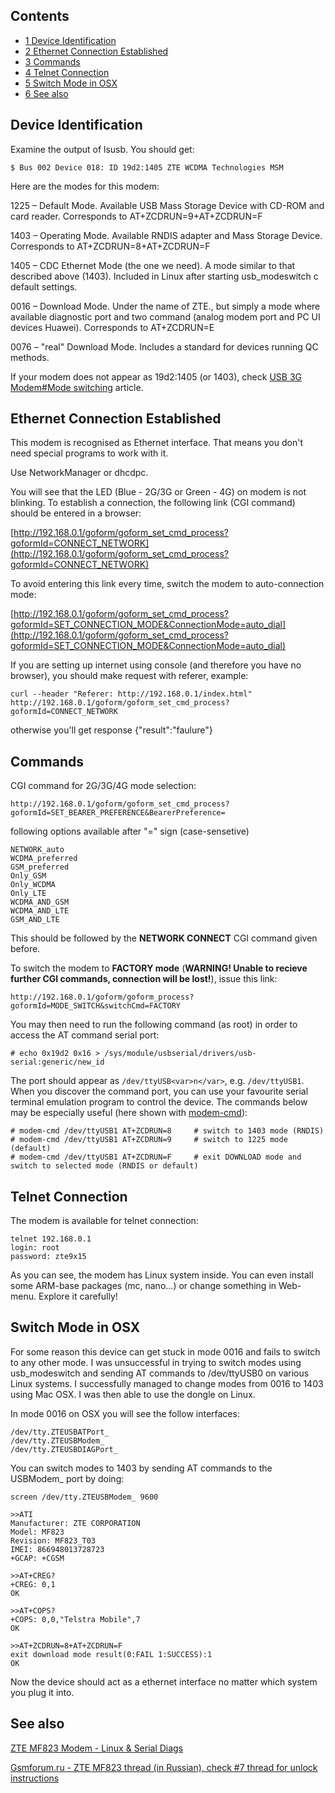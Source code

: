 ## Contents

*   [1 Device Identification](#Device_Identification)
*   [2 Ethernet Connection Established](#Ethernet_Connection_Established)
*   [3 Commands](#Commands)
*   [4 Telnet Connection](#Telnet_Connection)
*   [5 Switch Mode in OSX](#Switch_Mode_in_OSX)
*   [6 See also](#See_also)

## Device Identification

Examine the output of lsusb. You should get:

```
$ Bus 002 Device 018: ID 19d2:1405 ZTE WCDMA Technologies MSM 

```

Here are the modes for this modem:

1225 – Default Mode. Available USB Mass Storage Device with CD-ROM and card reader. Corresponds to AT+ZCDRUN=9+AT+ZCDRUN=F

1403 – Operating Mode. Available RNDIS adapter and Mass Storage Device. Corresponds to AT+ZCDRUN=8+AT+ZCDRUN=F

1405 – CDC Ethernet Mode (the one we need). A mode similar to that described above (1403). Included in Linux after starting usb_modeswitch c default settings.

0016 – Download Mode. Under the name of ZTE., but simply a mode where available diagnostic port and two command (analog modem port and PC UI devices Huawei). Corresponds to AT+ZCDRUN=E

0076 – "real" Download Mode. Includes a standard for devices running QC methods.

If your modem does not appear as 19d2:1405 (or 1403), check [USB 3G Modem#Mode switching](/index.php/USB_3G_Modem#Mode_switching "USB 3G Modem") article.

## Ethernet Connection Established

This modem is recognised as Ethernet interface. That means you don't need special programs to work with it.

Use NetworkManager or dhcdpc.

You will see that the LED (Blue - 2G/3G or Green - 4G) on modem is not blinking. To establish a connection, the following link (CGI command) should be entered in a browser:

[http://192.168.0.1/goform/goform_set_cmd_process?goformId=CONNECT_NETWORK](http://192.168.0.1/goform/goform_set_cmd_process?goformId=CONNECT_NETWORK)

To avoid entering this link every time, switch the modem to auto-connection mode:

[http://192.168.0.1/goform/goform_set_cmd_process?goformId=SET_CONNECTION_MODE&ConnectionMode=auto_dial](http://192.168.0.1/goform/goform_set_cmd_process?goformId=SET_CONNECTION_MODE&ConnectionMode=auto_dial)

If you are setting up internet using console (and therefore you have no browser), you should make request with referer, example:

```
curl --header "Referer: http://192.168.0.1/index.html" http://192.168.0.1/goform/goform_set_cmd_process?goformId=CONNECT_NETWORK

```

otherwise you'll get response {"result":"faulure"}

## Commands

CGI command for 2G/3G/4G mode selection:

 `http://192.168.0.1/goform/goform_set_cmd_process?goformId=SET_BEARER_PREFERENCE&BearerPreference=` 

following options available after "=" sign (case-sensetive)

```
NETWORK_auto
WCDMA_preferred
GSM_preferred
Only_GSM
Only_WCDMA
Only_LTE
WCDMA_AND_GSM
WCDMA_AND_LTE
GSM_AND_LTE

```

This should be followed by the **NETWORK CONNECT** CGI command given before.

To switch the modem to **FACTORY mode** (**WARNING! Unable to recieve further CGI commands, connection will be lost!**), issue this link:

```
http://192.168.0.1/goform/goform_process?goformId=MODE_SWITCH&switchCmd=FACTORY

```

You may then need to run the following command (as root) in order to access the AT command serial port:

```
# echo 0x19d2 0x16 > /sys/module/usbserial/drivers/usb-serial:generic/new_id

```

The port should appear as `/dev/ttyUSB<var>n</var>`, e.g. `/dev/ttyUSB1`. When you discover the command port, you can use your favourite serial terminal emulation program to control the device. The commands below may be especially useful (here shown with [modem-cmd](//github.com/imZack/modem-cmd)):

```
# modem-cmd /dev/ttyUSB1 AT+ZCDRUN=8     # switch to 1403 mode (RNDIS)
# modem-cmd /dev/ttyUSB1 AT+ZCDRUN=9     # switch to 1225 mode (default)
# modem-cmd /dev/ttyUSB1 AT+ZCDRUN=F     # exit DOWNLOAD mode and switch to selected mode (RNDIS or default)

```

## Telnet Connection

The modem is available for telnet connection:

```
telnet 192.168.0.1
login: root
password: zte9x15

```

As you can see, the modem has Linux system inside. You can even install some ARM-base packages (mc, nano...) or change something in Web-menu. Explore it carefully!

## Switch Mode in OSX

For some reason this device can get stuck in mode 0016 and fails to switch to any other mode. I was unsuccessful in trying to switch modes using usb_modeswitch and sending AT commands to /dev/ttyUSB0 on various Linux systems. I successfully managed to change modes from 0016 to 1403 using Mac OSX. I was then able to use the dongle on Linux.

In mode 0016 on OSX you will see the follow interfaces:

```
/dev/tty.ZTEUSBATPort_
/dev/tty.ZTEUSBModem_
/dev/tty.ZTEUSBDIAGPort_

```

You can switch modes to 1403 by sending AT commands to the USBModem_ port by doing:

```
screen /dev/tty.ZTEUSBModem_ 9600

>>ATI
Manufacturer: ZTE CORPORATION
Model: MF823
Revision: MF823_T03
IMEI: 866948013728723
+GCAP: +CGSM

>>AT+CREG?
+CREG: 0,1
OK

>>AT+COPS?
+COPS: 0,0,"Telstra Mobile",7
OK

>>AT+ZCDRUN=8+AT+ZCDRUN=F
exit download mode result(0:FAIL 1:SUCCESS):1
OK

```

Now the device should act as a ethernet interface no matter which system you plug it into.

## See also

[ZTE MF823 Modem - Linux & Serial Diags](http://forums.whirlpool.net.au/archive/2212748)

[Gsmforum.ru - ZTE MF823 thread (in Russian), check #7 thread for unlock instructions](http://www.gsmforum.ru/threads/188925-ZTE-MF823-%D0%B8-%D0%B2%D1%81%D1%91-%D1%87%D1%82%D0%BE-%D1%81-%D0%BD%D0%B8%D0%BC-%D1%81%D0%B2%D1%8F%D0%B7%D0%B0%D0%BD%D0%BE)